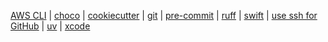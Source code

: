 [AWS CLI](awscli.md) | [choco](choco.md) | [cookiecutter](cookiecutter.md) | [git](git.md) | [pre-commit](precommit.md) | [ruff](ruff.md) | [swift](swift.md) | [use ssh for GitHub](github-ssh-setup.md) | [uv](uv.md) | [xcode](xcode.md)